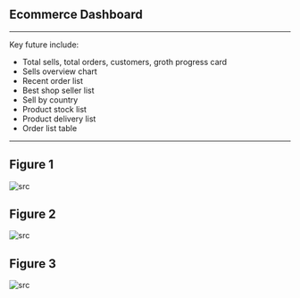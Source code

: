 ## Ecommerce Dashboard
---
Key future include:

- Total sells, total orders, customers, groth progress card
- Sells overview chart
- Recent order list
- Best shop seller list
- Sell by country
- Product stock list
- Product delivery list
- Order list table


---

## Figure 1
 
 ![src](/assets/dashkit/ecommerce-dashboard-1.jpeg)

## Figure 2
 
 ![src](/assets/dashkit/ecommerce-dashboard-2.jpeg)

 ## Figure 3
 
 ![src](/assets/dashkit/ecommerce-dashboard-3.jpeg)